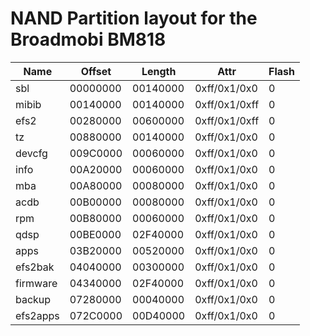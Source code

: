 # NAND Partition layout for the Broadmobi BM818

| Name     | Offset   | Length   | Attr          | Flash |
|----------|----------|----------|---------------|-------|
| sbl      | 00000000 | 00140000 | 0xff/0x1/0x0  | 0     |
| mibib    | 00140000 | 00140000 | 0xff/0x1/0xff | 0     |
| efs2     | 00280000 | 00600000 | 0xff/0x1/0xff | 0     |
| tz       | 00880000 | 00140000 | 0xff/0x1/0x0  | 0     |
| devcfg   | 009C0000 | 00060000 | 0xff/0x1/0x0  | 0     |
| info     | 00A20000 | 00060000 | 0xff/0x1/0x0  | 0     |
| mba      | 00A80000 | 00080000 | 0xff/0x1/0x0  | 0     |
| acdb     | 00B00000 | 00080000 | 0xff/0x1/0x0  | 0     |
| rpm      | 00B80000 | 00060000 | 0xff/0x1/0x0  | 0     |
| qdsp     | 00BE0000 | 02F40000 | 0xff/0x1/0x0  | 0     |
| apps     | 03B20000 | 00520000 | 0xff/0x1/0x0  | 0     |
| efs2bak  | 04040000 | 00300000 | 0xff/0x1/0x0  | 0     |
| firmware | 04340000 | 02F40000 | 0xff/0x1/0x0  | 0     |
| backup   | 07280000 | 00040000 | 0xff/0x1/0x0  | 0     |
| efs2apps | 072C0000 | 00D40000 | 0xff/0x1/0x0  | 0     |